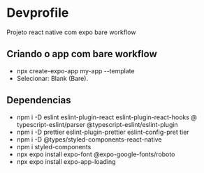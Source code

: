 # Devprofile
Projeto react native com expo bare workflow

## Criando o app com bare workflow
- npx create-expo-app my-app --template
- Selecionar:  Blank (Bare).

## Dependencias
- npm i -D eslint eslint-plugin-react eslint-plugin-react-hooks @
typescript-eslint/parser @typescript-eslint/eslint-plugin
- npm i -D prettier eslint-plugin-prettier eslint-config-pret
tier
- npm i -D  @types/styled-components-react-native
- npm i styled-components
- npx expo install expo-font @expo-google-fonts/roboto
- npx expo install expo-app-loading
